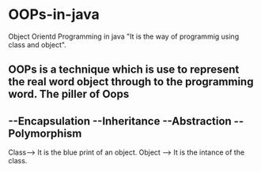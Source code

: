 # OOPs-in-java
Object Orientd Programming in java 
"It is the way of programmig using class and object".

OOPs is a technique which is use to represent the real word object through to the programming word.
The piller of Oops 
------------------------------------------------------------
--Encapsulation
--Inheritance 
--Abstraction
--Polymorphism
-------------------------------------------------------------
Class-->
It is the blue print of an object.
Object -->
It is the intance of the class.

